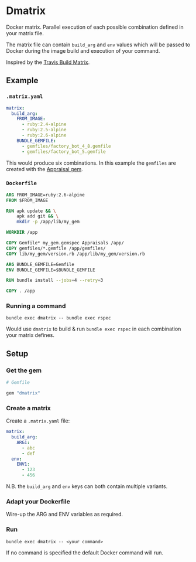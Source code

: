 # Dmatrix

Docker matrix. Parallel execution of each possible combination defined in your
matrix file.

The matrix file can contain `build_arg` and `env` values which will be passed
to Docker during the image build and execution of your command.

Inspired by the [Travis Build Matrix](https://docs.travis-ci.com/user/build-matrix/).

## Example

### `.matrix.yaml`

```yaml
matrix:
  build_arg:
    FROM_IMAGE:
      - ruby:2.4-alpine
      - ruby:2.5-alpine
      - ruby:2.6-alpine
    BUNDLE_GEMFILE:
      - gemfiles/factory_bot_4_8.gemfile
      - gemfiles/factory_bot_5.gemfile
```

This would produce six combinations. In this example the `gemfiles` are created
with the [Appraisal gem](https://github.com/thoughtbot/appraisal).

### `Dockerfile`

```dockerfile
ARG FROM_IMAGE=ruby:2.6-alpine
FROM $FROM_IMAGE

RUN apk update && \
    apk add git && \
    mkdir -p /app/lib/my_gem

WORKDIR /app

COPY Gemfile* my_gem.gemspec Appraisals /app/
COPY gemfiles/*.gemfile /app/gemfiles/
COPY lib/my_gem/version.rb /app/lib/my_gem/version.rb

ARG BUNDLE_GEMFILE=Gemfile
ENV BUNDLE_GEMFILE=$BUNDLE_GEMFILE

RUN bundle install --jobs=4 --retry=3

COPY . /app
```

### Running a command

```
bundle exec dmatrix -- bundle exec rspec
```

Would use `dmatrix` to build & run `bundle exec rspec` in each combination your
matrix defines.

## Setup

### Get the gem

```ruby
# Gemfile

gem "dmatrix"
```

### Create a matrix

Create a `.matrix.yaml` file:

```yaml
matrix:
  build_arg:
    ARG1:
      - abc
      - def
  env:
    ENV1:
      - 123
      - 456
```

N.B. the `build_arg` and `env` keys can both contain multiple variants.

### Adapt your Dockerfile

Wire-up the ARG and ENV variables as required.

### Run

```
bundle exec dmatrix -- <your command>
```

If no command is specified the default Docker command will run.
